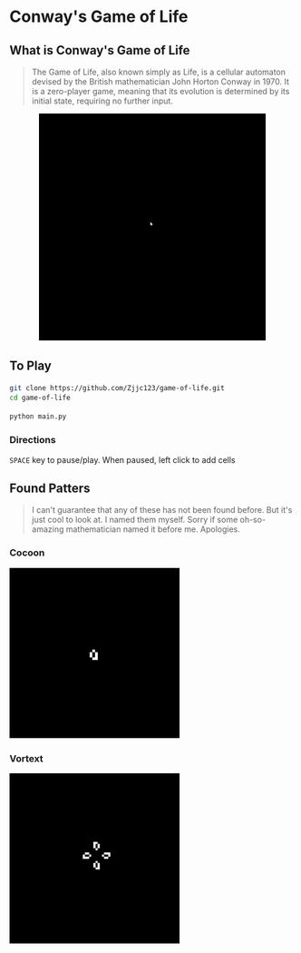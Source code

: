 # Conway's Game of Life


## What is Conway's Game of Life
> The Game of Life, also known simply as Life, is a cellular automaton devised by the British mathematician John Horton Conway in 1970. It is a zero-player game, meaning that its evolution is determined by its initial state, requiring no further input.

<p align="center">
<img alt="Playing Conway's Game of Life" src="./docs/assets/playing.gif" width="400" height="400" />
</p>

## To Play
```bash
git clone https://github.com/Zjjc123/game-of-life.git
cd game-of-life

python main.py
```
### Directions
``SPACE`` key to pause/play. When paused, left click to add cells 


## Found Patters
> I can't guarantee that any of these has not been found before. But it's just cool to look at. I named them myself. Sorry if some oh-so-amazing mathematician named it before me. Apologies.

### Cocoon
<img alt="Cocoon 8/18/22" src="./docs/patterns/cocoon.gif" width="300" height="300" />

### Vortext
<img alt="Vortext 8/19/22" src="./docs/patterns/vortex.gif" width="300" height="300" />